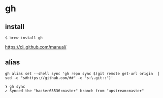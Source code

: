 # gh



install
--

```console
$ brew install gh
```


https://cli.github.com/manual/

alias
--
```
gh alias set --shell sync 'gh repo sync $(git remote get-url origin  | sed -e "s#https://github.com/##" -e "s:\.git::")'
```

```
❯ gh sync
✓ Synced the "hacker65536:master" branch from "upstream:master"
```
